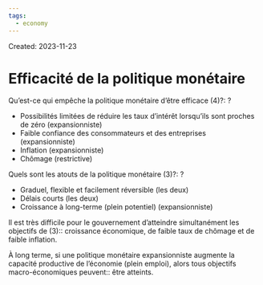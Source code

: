 ```yaml
---
tags:
  - economy
---
```

Created: 2023-11-23

# Efficacité de la politique monétaire

Qu’est-ce qui empêche la politique monétaire d’être efficace (4)?:
?
- Possibilités limitées de réduire les taux d’intérêt lorsqu’ils sont proches de zéro (expansionniste)
- Faible confiance des consommateurs et des entreprises (expansionniste)
- Inflation (expansionniste)
- Chômage (restrictive)
<!--SR:!2024-04-24,35,170-->

Quels sont les atouts de la politique monétaire (3)?:
?
- Graduel, flexible et facilement réversible (les deux)
- Délais courts (les deux)
- Croissance à long-terme (plein potentiel) (expansionniste)
<!--SR:!2024-04-09,10,130-->

Il est très difficile pour le gouvernement d’atteindre simultanément les objectifs de (3):: croissance économique, de faible taux de chômage et de faible inflation.
<!--SR:!2024-04-17,73,210-->

À long terme, si une politique monétaire expansionniste augmente la  capacité productive de l’économie (plein emploi), alors tous objectifs macro-économiques peuvent:: être atteints.
<!--SR:!2024-05-12,99,250-->
